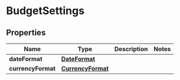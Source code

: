 

# BudgetSettings


## Properties

| Name | Type | Description | Notes |
|------------ | ------------- | ------------- | -------------|
|**dateFormat** | [**DateFormat**](DateFormat.md) |  |  |
|**currencyFormat** | [**CurrencyFormat**](CurrencyFormat.md) |  |  |



